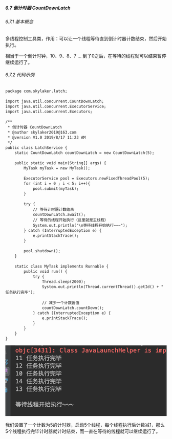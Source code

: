 ##### 6.7 倒计时器 CountDownLatch
###### 6.7.1 基本概念
多线程控制工具类，作用：可以让一个线程等待直到倒计时器计数结束，然后开始执行。

相当于一个倒计时钟，10、9、8、7 ... 到了0之后，在等待的线程就可以结束暂停继续运行了。

###### 6.7.2 代码示例

```
package com.skylaker.latch;

import java.util.concurrent.CountDownLatch;
import java.util.concurrent.ExecutorService;
import java.util.concurrent.Executors;

/**
 * 倒计时器 CountDownLatch
 * @author skylaker2019@163.com
 * @version V1.0 2019/8/17 11:23 AM
 */
public class LatchService {
    static CountDownLatch countDownLatch = new CountDownLatch(5);

    public static void main(String[] args) {
        MyTask myTask = new MyTask();

        ExecutorService pool = Executors.newFixedThreadPool(5);
        for (int i = 0 ; i < 5; i++){
            pool.submit(myTask);
        }

        try {
            // 等待计时器计数结束
            countDownLatch.await();
            // 等待的线程开始执行（这里就是主线程）
            System.out.println("\n等待线程开始执行~~~");
        } catch (InterruptedException e) {
            e.printStackTrace();
        }

        pool.shutdown();
    }

    static class MyTask implements Runnable {
        public void run() {
            try {
                Thread.sleep(2000);
                System.out.println(Thread.currentThread().getId() + " 任务执行完毕");

                // 减少一个计数器值
                countDownLatch.countDown();
            } catch (InterruptedException e) {
                e.printStackTrace();
            }
        }
    }
}
```

![077ff37e3960fec9af4856916ec52d71](6.7倒计时器CountDownLatch.resources/4D346B12-330A-4D6A-AB07-8C032EA7214E.png)

我们设置了一个计数为5的计时器，启动5个线程，每个线程执行后计数减1，那么5个线程执行完毕计时器就计时结束，而一直在等待的线程就可以继续运行了。